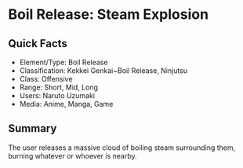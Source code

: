 # Boil Release: Steam Explosion

## Quick Facts
- Element/Type: Boil Release
- Classification: Kekkei Genkai~Boil Release, Ninjutsu
- Class: Offensive
- Range: Short, Mid, Long
- Users: Naruto Uzumaki
- Media: Anime, Manga, Game

## Summary
The user releases a massive cloud of boiling steam surrounding them, burning whatever or whoever is nearby.
